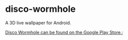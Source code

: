 disco-wormhole
==============

A 3D live wallpaper for Android.

[Disco Wormhole can be found on the Google Play Store.](https://play.google.com/store/apps/details?id=com.adamantine.discowormhole.and&hl=en);

